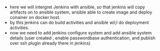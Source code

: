 - here we will intergret Jenkins with ansible, so that jenkins will copy artifacts on to ansible system, ansible able to create image and deploy conainer on docker host.
- by this jenkins can do build activities and ansible wil;l do deployment activities.
- now we need to add jenkins configure system and add ansible system details (user created , enable passwordbase authentication, and publish over ssh plugin already there in jenkins)

  
